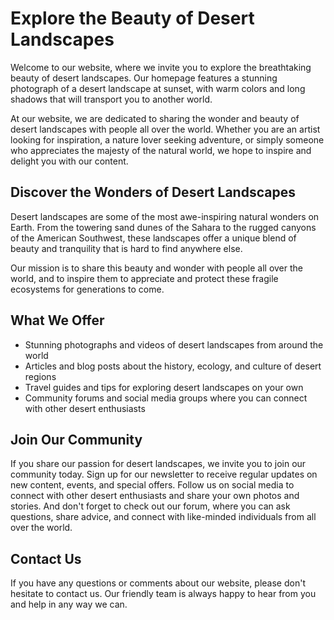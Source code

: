 <!--font:Montserrat-->

# Explore the Beauty of Desert Landscapes

Welcome to our website, where we invite you to explore the breathtaking beauty of desert landscapes. Our homepage features a stunning photograph of a desert landscape at sunset, with warm colors and long shadows that will transport you to another world.

At our website, we are dedicated to sharing the wonder and beauty of desert landscapes with people all over the world. Whether you are an artist looking for inspiration, a nature lover seeking adventure, or simply someone who appreciates the majesty of the natural world, we hope to inspire and delight you with our content.

## Discover the Wonders of Desert Landscapes

Desert landscapes are some of the most awe-inspiring natural wonders on Earth. From the towering sand dunes of the Sahara to the rugged canyons of the American Southwest, these landscapes offer a unique blend of beauty and tranquility that is hard to find anywhere else.

Our mission is to share this beauty and wonder with people all over the world, and to inspire them to appreciate and protect these fragile ecosystems for generations to come.

## What We Offer

- Stunning photographs and videos of desert landscapes from around the world
- Articles and blog posts about the history, ecology, and culture of desert regions
- Travel guides and tips for exploring desert landscapes on your own
- Community forums and social media groups where you can connect with other desert enthusiasts

## Join Our Community

If you share our passion for desert landscapes, we invite you to join our community today. Sign up for our newsletter to receive regular updates on new content, events, and special offers. Follow us on social media to connect with other desert enthusiasts and share your own photos and stories. And don't forget to check out our forum, where you can ask questions, share advice, and connect with like-minded individuals from all over the world.

## Contact Us

If you have any questions or comments about our website, please don't hesitate to contact us. Our friendly team is always happy to hear from you and help in any way we can.

<!--

Write me content for website with wallpaper which alt text is:

"A photograph of a desert landscape at sunset, with warm colors and long shadows."

The name/title of the page should not be 1:1 copy of the alt text but rather a real content of the website which is using this wallpaper.

- Use markdown format 
- Start with heading
- Heading should be short and concise
- The content should look like a real website 
- The website should not be about the wallpaper, wallpaper is just a related background
- Heading should be contain work "wallpaper" or "background"
- Include real sections like references, contact, user stories, etc. use things relevant to the page purpose.
- Feel free to use structure like headings, bullets, numbering, blockquotes, paragraphs, horizontal lines, etc.
- You can use formatting like bold or _italic_
- You can include UTF-8 emojis
- Links should be only #hash anchors (and you can refer to the document itself)
- Do not include images


---


# Desert Dreams Wallpaper for Your Creative Space

Welcome to our website, where we offer a stunning Desert Dreams wallpaper to enhance your creative space. Our wallpaper features a breathtaking photograph of a desert landscape at sunset, with warm colors and long shadows that will transport you to another world.

## Why Choose Desert Dreams Wallpaper?

Our Desert Dreams wallpaper is the perfect choice for anyone who wants to add a touch of warmth and tranquility to their home or office. The beautiful colors and serene landscape create a calming atmosphere that will help you focus on your work or relax after a long day.

## Product Features

- High-quality printing technology ensures vivid colors and sharp details
- Durable and easy to install wallpaper material
- Available in custom sizes to fit any wall

## Customer Reviews

Don't just take our word for it! Here's what some of our customers have to say about our Desert Dreams wallpaper:

> "This wallpaper is absolutely stunning! It completely transformed my living room and I couldn't be happier." - Jane S.

> "The colors are so vibrant and the image is incredibly detailed. I love how it makes me feel like I'm in the middle of the desert!" - Mark T.

## Installation Guide

Installing our Desert Dreams wallpaper is easy and straightforward. Simply follow these steps:

1. Clean the wall surface and make sure it is dry and smooth.
2. Measure the wall and cut the wallpaper to size, leaving an extra inch at the top and bottom for trimming.
3. Apply wallpaper paste to the back of the wallpaper and let it sit for a few minutes.
4. Carefully align the wallpaper with the top of the wall and smooth out any bubbles or wrinkles as you go.
5. Use a wallpaper smoother or squeegee to remove any excess paste and trim the edges.

## Contact Us

If you have any questions or concerns about our Desert Dreams wallpaper, please don't hesitate to contact us. Our friendly customer service team is always here to help.

## References

- [How to Install Wallpaper](#installation-guide)
- [Customer Reviews](#customer-reviews)


---


Heading should not include word "wallpaper". The website should not be about the wallpaper itself, wallpaper is just a related background, rewrite whole content.


---


# Discover the Beauty of Desert Landscapes

Welcome to our website, where we invite you to explore the breathtaking beauty of desert landscapes. Our homepage features a stunning photograph of a desert landscape at sunset, with warm colors and long shadows that will transport you to another world.

## Why Choose Desert Landscapes?

Desert landscapes are some of the most awe-inspiring natural wonders on Earth. From the towering sand dunes of the Sahara to the rugged canyons of the American Southwest, these landscapes offer a unique blend of beauty and tranquility that is hard to find anywhere else.

## Our Mission

At our website, we are dedicated to sharing the wonder and beauty of desert landscapes with people all over the world. Whether you are an artist looking for inspiration, a nature lover seeking adventure, or simply someone who appreciates the majesty of the natural world, we hope to inspire and delight you with our content.

## What We Offer

- Stunning photographs and videos of desert landscapes from around the world
- Articles and blog posts about the history, ecology, and culture of desert regions
- Travel guides and tips for exploring desert landscapes on your own
- Community forums and social media groups where you can connect with other desert enthusiasts

## Join Our Community

If you share our passion for desert landscapes, we invite you to join our community today. Sign up for our newsletter to receive regular updates on new content, events, and special offers. Follow us on social media to connect with other desert enthusiasts and share your own photos and stories. And don't forget to check out our forum, where you can ask questions, share advice, and connect with like-minded individuals from all over the world.

## Contact Us

If you have any questions or comments about our website, please don't hesitate to contact us. Our friendly team is always happy to hear from you and help in any way we can.


---


Heading is too long, rewrite whole content.


---


# Discover the Wonders of Desert Landscapes

Welcome to our website, where we invite you to explore the breathtaking beauty of desert landscapes. Our homepage features a stunning photograph of a desert landscape at sunset, with warm colors and long shadows that will transport you to another world.

At our website, we are dedicated to sharing the wonder and beauty of desert landscapes with people all over the world. Whether you are an artist looking for inspiration, a nature lover seeking adventure, or simply someone who appreciates the majesty of the natural world, we hope to inspire and delight you with our content.

## What We Offer

- Stunning photographs and videos of desert landscapes from around the world
- Articles and blog posts about the history, ecology, and culture of desert regions
- Travel guides and tips for exploring desert landscapes on your own
- Community forums and social media groups where you can connect with other desert enthusiasts

## Why Choose Desert Landscapes?

Desert landscapes are some of the most awe-inspiring natural wonders on Earth. From the towering sand dunes of the Sahara to the rugged canyons of the American Southwest, these landscapes offer a unique blend of beauty and tranquility that is hard to find anywhere else.

Our mission is to share this beauty and wonder with people all over the world, and to inspire them to appreciate and protect these fragile ecosystems for generations to come.

## Join Our Community

If you share our passion for desert landscapes, we invite you to join our community today. Sign up for our newsletter to receive regular updates on new content, events, and special offers. Follow us on social media to connect with other desert enthusiasts and share your own photos and stories. And don't forget to check out our forum, where you can ask questions, share advice, and connect with like-minded individuals from all over the world.

## Contact Us

If you have any questions or comments about our website, please don't hesitate to contact us. Our friendly team is always happy to hear from you and help in any way we can.


---


Heading is too long, rewrite whole content.


---


# Explore the Beauty of Desert Landscapes

Welcome to our website, where we invite you to explore the breathtaking beauty of desert landscapes. Our homepage features a stunning photograph of a desert landscape at sunset, with warm colors and long shadows that will transport you to another world.

At our website, we are dedicated to sharing the wonder and beauty of desert landscapes with people all over the world. Whether you are an artist looking for inspiration, a nature lover seeking adventure, or simply someone who appreciates the majesty of the natural world, we hope to inspire and delight you with our content.

## Discover the Wonders of Desert Landscapes

Desert landscapes are some of the most awe-inspiring natural wonders on Earth. From the towering sand dunes of the Sahara to the rugged canyons of the American Southwest, these landscapes offer a unique blend of beauty and tranquility that is hard to find anywhere else.

Our mission is to share this beauty and wonder with people all over the world, and to inspire them to appreciate and protect these fragile ecosystems for generations to come.

## What We Offer

- Stunning photographs and videos of desert landscapes from around the world
- Articles and blog posts about the history, ecology, and culture of desert regions
- Travel guides and tips for exploring desert landscapes on your own
- Community forums and social media groups where you can connect with other desert enthusiasts

## Join Our Community

If you share our passion for desert landscapes, we invite you to join our community today. Sign up for our newsletter to receive regular updates on new content, events, and special offers. Follow us on social media to connect with other desert enthusiasts and share your own photos and stories. And don't forget to check out our forum, where you can ask questions, share advice, and connect with like-minded individuals from all over the world.

## Contact Us

If you have any questions or comments about our website, please don't hesitate to contact us. Our friendly team is always happy to hear from you and help in any way we can.


---


Write me a Google font which is best fitting for the website.

Pick from the list:
- Open Sans
- Orbitron
- Playfair Display
- Raleway
- Lobster
- Exo 2
- Alegreya
- Montserrat
- Roboto
- Inter
- Lato
- Futura
- Dancing Script
- IBM Plex Sans
- Poppins
- Great Vibes
- Barlow Condensed


Write just the font name nothing else.


---


Montserrat

-->
